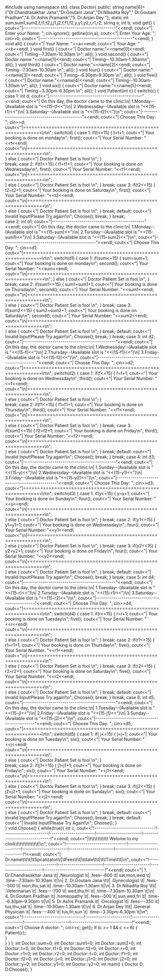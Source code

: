 #include<iostream>
using namespace std;
class Doctor{
	public:
		string name[6]={"Dr.Chandrasakhar Jana","Dr.Goutam Jana","Dr.Nibadita Roy"," Dr.Goutam Pradhan","4. Dr.Ashis Pramanik","5. Dr.Anjan Dey "};
		static int sum,sum1,sum2,t,t1,t2,j,j1,j2,f,f1,f2,y,y1,y2,r,r1,r2;
		string a;
		int b;
		void get()
		{
			cout<<"|-----------------------------------------------"<<endl;
			cout<<"| Enter your Name: ";
			cin.ignore();
			getline(cin,a);
			cout<<"| Enter Your Age: ";
			cin>>b;
			cout<<"|-----------------------------------------------"<<endl;
		}
		void all()
		{
			cout<<"| Your Name: "<<a<<endl;
			cout<<"| Your Age: "<<b<<endl;
		}
		void first()
		{
	        cout<<"| Doctor name:"<<name[0]<<endl;
	        cout<<"| Timing--7.30am-10.30am \n";
	        all();
		}
		void second()
		{
			cout<<"| Doctor name:"<<name[1]<<endl;
			cout<<"| Timing--10.30am-1.30am\n";
			all();
		}
		void third()
		{
			cout<<"| Doctor name:"<<name[2]<<endl;
			cout<<"| Timing--7.30am-10.30am \n";
			all();
		}
		void four()
		{
			cout<<"| Doctor name:"<<name[3]<<endl;
			cout<<"| Timing--6.30pm-9.30pm \n";
			all();
		}
		void five()
		{
			cout<<"| Doctor name:"<<name[4]<<endl;
			cout<<"| Timing--10.30am-1.30am \n";
			all();
		}
		void six()
		{
			cout<<"| Doctor name:"<<name[5]<<endl;
			cout<<"| Timing--3.30pm-6.30pm \n";
			all();
		}
		void Patient(int c)
		{
			switch(c)
			{
				case 1:
					int d;
					cout<<"|-----------------------------------------------"<<endl;
					cout<<"| On this day, the doctor came to the clinic:\n| 1.Monday--(Available slot is "<<(15-t)<<")\n| 2.Wednessday--(Available slot is "<<(15-t1)<<")\n| 3.Saturday--(Available slot is "<<(15-t2)<<")\n";
					cout<<"|-----------------------------------------------"<<endl;
					cout<<"| Choose This Day:  ";
					cin>>d;
					cout<<"|=============================================================\n\n";
					switch(d)
					{
						case 1:
							if(t<=15)
								{
							        t=t+1;
							        cout<<"| Your booking is done on monday\n";
							        first();
									cout<<"| Your Serial Number: "<<t<<endl;
									cout<<"\n|============================================================\n";	
							    }
							    else
							    {
							    	cout<<"| Doctor Patient Set is fool \n";
								}							
							break;
						case 2:
								if(t1<=15)
								{
							        t1=t1+1;
							        cout<<"| Your booking is done on Wednessday\n";
							        first();
									cout<<"| Your Serial Number: "<<t1<<endl;
									cout<<"\n|============================================================\n";	
							    }
							    else
							    {
							    	cout<<"| Doctor Patient Set is fool \n";
								}
							break;
						case 3:
								if(t2<=15)
								{
							        t2=t2+1;
							        cout<<"| Your booking is done on Saturday\n";
							        first();
									cout<<"| Your Serial Number: "<<t2<<endl;
									cout<<"\n|============================================================\n";	
							    }
							    else
							    {
							    	cout<<"| Doctor Patient Set is fool \n";
								}
							break;
						default:
							cout<<"| Invalid Input!Please Try again!\n";
							Choose();
							break;
			            	 }
				    break;	
				case 2:
					int d1;
					cout<<"|-----------------------------------------------"<<endl;
					cout<<"| On this day, the doctor came to the clinic:\n| 1.Monday--(Available slot is "<<(15-sum)<<")\n| 2.Tursday--(Available slot is "<<(15-sum1)<<")\n| 3.Saturday--(Available slot is "<<(15-sum2)<<")\n";
					cout<<"|-----------------------------------------------"<<endl;
					cout<<"| Choose This Day:  ";
					cin>>d1;
					cout<<"|=============================================================\n\n";
					switch(d1)
					{
						case 1:
							if(sum<=15)
								{
							        sum=sum+1;
							        cout<<"| Your booking is done on monday\n";
							        second();
									cout<<"| Your Serial Number: "<<sum<<endl;
									cout<<"\n|============================================================\n";
							    }
							    else
							    {
							    	cout<<"| Doctor Patient Set is fool \n";
								}							
							break;
						case 2:
								if(sum1<=15)
								{
							        sum1=sum1+1;
							        cout<<"| Your booking is done on Thursday\n";
							        second();
									cout<<"| Your Serial Number: "<<sum1<<endl;
									cout<<"\n|============================================================\n";	
							    }
							    else
							    {
							    	cout<<"| Doctor Patient Set is fool \n";
								}
							break;
						case 3:
								if(sum2<=15)
								{
							        sum2=sum2+1;
							        cout<<"| Your booking is done on Saturday\n";
							        second();
									cout<<"| Your Serial Number: "<<sum2<<endl;
									cout<<"\n|============================================================\n";	
							    }
							    else
							    {
							    	cout<<"| Doctor Patient Set is fool \n";
								}
							break;
						default:
							cout<<"| Invalid Input!Please Try again!\n";
							Choose();
							break;
			     	    }
						    break;
				case 3:
					int d2;
					cout<<"|-----------------------------------------------"<<endl;
					cout<<"| On this day, the doctor came to the clinic:\n| 1.Wednessday--(Available slot is "<<(15-f)<<")\n| 2.Thursday--(Available slot is "<<(15-f1)<<")\n| 3.Friday--(Available slot is "<<(15-f2)<<")\n";
					cout<<"|-----------------------------------------------"<<endl;
					cout<<"| Choose This Day:  ";
					cin>>d2;
					cout<<"|=============================================================\n\n";
					switch(d2)
					{
						case 1:
							if(f<=15)
								{
							        f=f+1;
							        cout<<"| Your booking is done on Wednessday\n";
							        third();
									cout<<"| Your Serial Number: "<<f<<endl;
									cout<<"\n|============================================================\n";	
							    }
							    else
							    {
							    	cout<<"| Doctor Patient Set is fool \n";
								}	
							break;
						case 2:
								if(f1<=15)
								{
							        f1=f1+1;
							        cout<<"| Your booking is done on Thursday\n";
							        third();
									cout<<"| Your Serial Number: "<<f1<<endl;
									cout<<"\n|============================================================\n";	
							    }
							    else
							    {
							    	cout<<"| Doctor Patient Set is fool \n";
								}
							break;
						case 3:
								if(sum2<=15)
								{
							        f2=f2+1;
							        cout<<"| Your booking is done on Friday\n";
							        third();
									cout<<"| Your Serial Number: "<<f2<<endl;
									cout<<"\n|============================================================\n";	
							    }
							    else
							    {
							    	cout<<"| Doctor Patient Set is fool \n";
								}
							break;
						default:
							cout<<"| Invalid Input!Please Try again!\n";
							Choose();
							break;
			     	}
				    break;
				case 4:
					int d3;
					cout<<"|-----------------------------------------------"<<endl;
					cout<<"| On this day, the doctor came to the clinic:\n| 1.Sunday--(Available slot is "<<(15-y)<<")\n| 2.Wednessday--(Available slot is "<<(15-y1)<<")\n| 3.Friday--(Available slot is "<<(15-y2)<<")\n";
					cout<<"|-----------------------------------------------"<<endl;
					cout<<"| Choose This Day:  ";
					cin>>d3;
					cout<<"|=============================================================\n\n";
					switch(d3)
					{
						case 1:
							if(y<=15)
								{
							        y=y+1;
							        cout<<"| Your booking is done on Sunday\n";
							        four();
									cout<<"| Your Serial Number: "<<y<<endl;
									cout<<"\n|============================================================\n";	
							    }
							    else
							    {
							    	cout<<"| Doctor Patient Set is fool \n";
								}
							break;
						case 2:
								if(y1<=15)
								{
							        y1=y1+1;
							        cout<<"| Your booking is done on Wednessday\n";
							        four();
									cout<<"| Your Serial Number: "<<y1<<endl;
									cout<<"\n|============================================================\n";	
							    }
							    else
							    {
							    	cout<<"| Doctor Patient Set is fool \n";
								}
							break;
						case 3:
								if(y2<=15)
								{
							        y2=y2+1;
							        cout<<"| Your booking is done on Friday\n";
							        four();
									cout<<"| Your Serial Number: "<<y2<<endl;
									cout<<"\n|============================================================\n";	
							    }
							    else
							    {
							    	cout<<"| Doctor Patient Set is fool \n";
								}
							break;
						default:
							cout<<"| Invalid Input!Please Try again!\n";
							Choose();
							break;
			     	}
				    break;
				case 5:
					int d4;
					cout<<"|-----------------------------------------------"<<endl;
					cout<<"| On this day, the doctor came to the clinic:\n| 1.Tuesday--(Available slot is "<<(15-r)<<")\n| 2.Tursday--(Available slot is "<<(15-r1)<<")\n| 3.Saturday--(Available slot is "<<(15-r2)<<")\n";
					cout<<"|-----------------------------------------------"<<endl;
					cout<<"| Choose This Day:  ";
					cin>>d4;
					cout<<"|=============================================================\n\n";
					switch(d4)
					{
						case 1:
							if(r<=15)
								{
							        r=r+1;
							        cout<<"| Your booking is done on Tuesday\n";
							        five();
									cout<<"| Your Serial Number: "<<r<<endl;
									cout<<"\n|============================================================\n";	
							    }
							    else
							    {
							    	cout<<"| Doctor Patient Set is fool \n";
								}
							break;
						case 2:
								if(r1<=15)
								{
							        r1=r1+1;
							        cout<<"| Your booking is done on Thursday\n";
							        five();
									cout<<"| Your Serial Number: "<<r1<<endl;
									cout<<"\n|============================================================\n";	
							    }
							    else
							    {
							    	cout<<"| Doctor Patient Set is fool \n";
								}
							break;
						case 3:
								if(r2<=15)
								{
							        r2=r2+1;
							        cout<<"| Your booking is done on Saturday\n";
							        five();
									cout<<"| Your Serial Number: "<<r2<<endl;
									cout<<"\n|============================================================\n";	
							    }
							    else
							    {
							    	cout<<"| Doctor Patient Set is fool \n";
								}
							break;
						default:
							cout<<"| Invalid Input!Please Try again!\n";
							Choose();
							break;
			     	}
				    break;
				case 6:
					int d5;
					cout<<"|-----------------------------------------------"<<endl;
					cout<<"| On this day, the doctor came to the clinic:\n| 1.Tuesday--(Available slot is "<<(15-j)<<")\n| 2.Friday--(Available slot is "<<(15-j1)<<")\n| 3.Sunday--(Available slot is "<<(15-j2)<<")\n";
					cout<<"|-----------------------------------------------"<<endl;
					cout<<"| Choose This Day:  ";
					cin>>d5;
					cout<<"|=============================================================\n\n";
					switch(d5)
					{
						case 1:
							if(	j<=15)
								{
							        j=j+1;
							        cout<<"| Your booking is done on Tuesday\n";
							        six();
									cout<<"| Your Serial Number: "<<j<<endl;
									cout<<"\n|============================================================\n";	
							    }
							    else
							    {
							    	cout<<"| Doctor Patient Set is fool \n";
								}							
							break;
						case 2:
								if(j1<=15)
								{
							        j1=j1+1;
							        cout<<"| Your booking is done on Friday\n";
							        six();
									cout<<"| Your Serial Number: "<<j1<<endl;
									cout<<"\n|============================================================\n";	
							    }
							    else
							    {
							    	cout<<"| Doctor Patient Set is fool \n";
								}
							break;
						case 3:
								if(j2<=15)
								{
							        j2=j2+1;
							        cout<<"| Your booking is done on Sunday\n";
							        six();
									cout<<"| Your Serial Number: "<<j2<<endl;
									cout<<"\n|============================================================\n";	
							    }
							    else
							    {
							    	cout<<"| Doctor Patient Set is fool \n";
								}
							break;
						default:
							cout<<"| Invalid Input!Please Try again!\n";
							Choose();
							break;
			     	}
				    break;
				default:
					cout<<"| Invalid Input!Please Try Again!\n";
					Choose();
		    }	
		}
		void Choose()
		{
			while(true){
				int c;
				cout<<"!-------------------------------!-----------------------!-----------------------!-----------------------!-------------------------------!"<<endl;
				cout<<"|\t\t\t\t\t\t\t   Welome to my clinik\t\t\t\t\t\t\t\t|\n";
				cout<<"!-------------------------------!-----------------------!-----------------------!-----------------------!-------------------------------!"<<endl;
				cout<<"| Dr.name\t\t\t|\tSpcalizaton\t|\tFees\t\t|\tdate\t\t|\t\tTime\t\t|\n";
				cout<<"!-------------------------------!-----------------------!-----------------------!-----------------------!-------------------------------!"<<endl;
				cout<<"| 1. Dr.Chandrasakhar Jana  \t|   .Neurologist      \t|   .fees--600     \t|   sat,mon,wed   \t|   .time--7.30am-10.30am   \t|\n| 2. Dr.Goutam Jana  \t\t|   .Gynecologist   \t|   .fees--500     \t|   mon,thu,sat   \t|   .time--10.30am-1.30am \t|\n| 3. Dr.Nibadita Roy  \t\t|   .Veterinarian   \t|   .fees---700  \t|   wed,thu,fri   \t|   .time--7.30am-10.30am  \t|\n| 4. Dr.Goutam Pradhan  \t|   .homeopathy \t|   .fees--500  \t|   sun,wed,fri   \t|   .time--6.30pm-9.30pm     \t|\n| 5. Dr.Ashis Pramanik  \t|   .Oncologist  \t|   .fees---350    \t|   tus,thu,sat   \t|   .time--10.30am-1.30am    \t|\n| 6. Dr.Anjan Dey  \t\t|   .General Physician \t|   .fees---400     \t|   tus,fri,sun   \t|   .time--3.30pm-6.30pm    \t|\n";
				cout<<"!-------------------------------!-----------------------!-----------------------!-----------------------!-------------------------------!"<<endl;
				cout<<"| Choose A doctor: ";
				cin>>c;
				get();
				if (c >= 1 && c <= 6) 
				{
				    Patient(c);   
				} 				
			}
	 }
};
int Doctor::sum=0;
int Doctor::sum1=0;
int Doctor::sum2=0;
int Doctor::t=0;
int Doctor::t1=0;
int Doctor::t2=0;
int Doctor::r=0;
int Doctor::r1=0;
int Doctor::r2=0;
int Doctor::f=0;
int Doctor::f1=0;
int Doctor::f2=0;
int Doctor::j=0;
int Doctor::j1=0;
int Doctor::j2=0;
int Doctor::y=0;
int Doctor::y1=0;
int Doctor::y2=0;
int main()
{
	Doctor D;
	D.Choose();	
}
